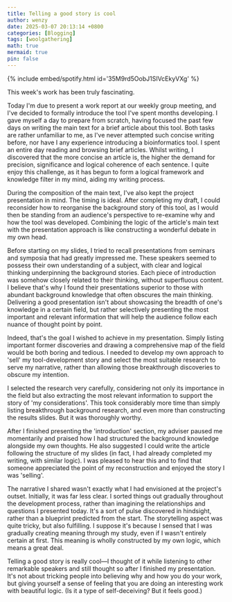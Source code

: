 ```yaml
---
title: Telling a good story is cool
author: wenzy
date: 2025-03-07 20:13:14 +0800
categories: [Blogging]
tags: [woolgathering]
math: true
mermaid: true
pin: false
---
```


{% include embed/spotify.html id='35M9rd5OobJ1SIVcEkyVXg' %}

This week's work has been truly fascinating. 

Today I'm due to present a work report at our weekly group meeting, and I've decided to formally introduce the tool I've spent months developing. I gave myself a day to prepare from scratch, having focused the past few days on writing the main text for a brief article about this tool. Both tasks are rather unfamiliar to me, as I've never attempted such concise writing before, nor have I any experience introducing a bioinformatics tool. I spent an entire day reading and browsing brief articles. Whilst writing, I discovered that the more concise an article is, the higher the demand for precision, significance and logical coherence of each sentence. I quite enjoy this challenge, as it has begun to form a logical framework and knowledge filter in my mind, aiding my writing process.

During the composition of the main text, I've also kept the project presentation in mind. The timing is ideal. After completing my draft, I could reconsider how to reorganise the background story of this tool, as I would then be standing from an audience's perspective to re-examine why and how the tool was developed. Combining the logic of the article's main text with the presentation approach is like constructing a wonderful debate in my own head.

Before starting on my slides, I tried to recall presentations from seminars and symposia that had greatly impressed me. These speakers seemed to possess their own understanding of a subject, with clear and logical thinking underpinning the background stories. Each piece of introduction was somehow closely related to their thinking, without superfluous content. I believe that's why I found their presentations superior to those with abundant background knowledge that often obscures the main thinking. Delivering a good presentation isn't about showcasing the breadth of one's knowledge in a certain field, but rather selectively presenting the most important and relevant information that will help the audience follow each nuance of thought point by point.

Indeed, that's the goal I wished to achieve in my presentation. Simply listing important former discoveries and drawing a comprehensive map of the field would be both boring and tedious. I needed to develop my own approach to 'sell' my tool-development story and select the most suitable research to serve my narrative, rather than allowing those breakthrough discoveries to obscure my intention.

I selected the research very carefully, considering not only its importance in the field but also extracting the most relevant information to support the story of 'my considerations'. This took considerably more time than simply listing breakthrough background research, and even more than constructing the results slides. But it was thoroughly worthy.

After I finished presenting the 'introduction' section, my adviser paused me momentarily and praised how I had structured the background knowledge alongside my own thoughts. He also suggested I could write the article following the structure of my slides (in fact, I had already completed my writing, with similar logic). I was pleased to hear this and to find that someone appreciated the point of my reconstruction and enjoyed the story I was 'selling'.

The narrative I shared wasn't exactly what I had envisioned at the project's outset. Initially, it was far less clear. I sorted things out gradually throughout the development process, rather than imagining the relationships and questions I presented today. It's a sort of pulse discovered in hindsight, rather than a blueprint predicted from the start. The storytelling aspect was quite tricky, but also fulfilling. I suppose it's because I sensed that I was gradually creating meaning through my study, even if I wasn't entirely certain at first. This meaning is wholly constructed by my own logic, which means a great deal.

Telling a good story is really cool—I thought of it while listening to other remarkable speakers and still thought so after I finished my presentation. It's not about tricking people into believing why and how you do your work, but giving yourself a sense of feeling that you are doing an interesting work with beautiful logic. (Is it a type of self-deceiving? But it feels good.)
